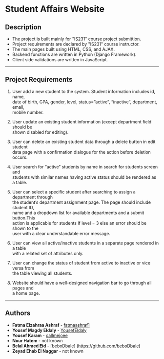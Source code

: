 # Student Affairs Website  
## Description
* The project is built mainly for "IS231" course project submittion.  
* Project requirements are declared by "IS231" course instructor.  
* The main pages built using HTML, CSS, and AJAX.  
* Backend functions are written in Python (Django Framework).  
* Client side validations are written in JavaScript.  
---
## Project Requirements  
1. User add a new student to the system. Student information includes id, name,  
date of birth, GPA, gender, level, status=”active”, “inactive”, department, email,  
mobile number.  

2. User update an existing student information (except department field should be  
shown disabled for editing).  

3. User can delete an existing student data through a delete button in edit student  
data page with a confirmation dialogue for the action before deletion occurs.  

4. User search for “active” students by name in search for students screen and  
students with similar names having active status should be rendered as a table.  

5. User can select a specific student after searching to assign a department through  
the student’s department assignment page. The page should include student ID,  
name and a dropdown list for available departments and a submit button.This  
action is applicable for students if level = 3 else an error should be shown to the  
user with a clear understandable error message.  

6. User can view all active/inactive students in a separate page rendered in a table  
with a related set of attributes only.  

7. User can change the status of student from active to inactive or vice versa from  
the table viewing all students.  

8. Website should have a well-designed navigation bar to go through all pages and  
a home page.
---
## Authors
* **Fatma Elzahraa Ashraf** - [fatmaashraf1](https://github.com/fatmaashraf1)  
* **Yousef Magdy Eldaly** - [YousefEldaly](https://github.com/YousefEldaly)  
* **Yousef Karam** - [callmejoee](https://github.com/callmejoee)  
* **Nour Hatem** - not known
* **Belal Ahmed Eid** - [beboDbale] (https://github.com/beboDbale)  
* **Zeyad Ehab El Naggar** - not known

